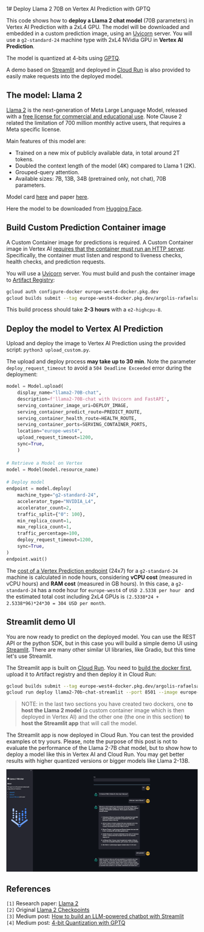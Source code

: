 1#  Deploy Llama 2 70B on Vertex AI Prediction with GPTQ

This code shows how to **deploy a Llama 2 chat model** (70B parameters) in Vertex AI Prediction with a 2xL4 GPU. The model will be downloaded and embedded in a custom prediction image, using an [Uvicorn](https://www.uvicorn.org/) server. You will use a `g2-standard-24` machine type with 2xL4 NVidia GPU in **Vertex AI Prediction**.

The model is quantized at 4-bits using [GPTQ](https://arxiv.org/abs/2210.17323).

A demo based on [Streamlit](https://streamlit.io/) and deployed in [Cloud Run](https://cloud.google.com/run) is also provided to easily make requests into the deployed model.


## The model: Llama 2

[Llama 2](https://ai.meta.com/llama/) is the next-generation of Meta Large Language Model, released with a [free license for commercial and educational use](https://github.com/facebookresearch/llama/blob/main/LICENSE). Note Clause 2 related the limitation of 700 million monthly active users, that requires a Meta specific license.

Main features of this model are:

* Trained on a new mix of publicly available data, in total around 2T tokens.
* Doubled the context length of the model (4K) compared to Llama 1 (2K).
* Grouped-query attention.
* Available sizes: 7B, 13B, 34B (pretrained only, not chat), 70B parameters.

Model card [here](https://github.com/facebookresearch/llama/blob/main/MODEL_CARD.md) and paper [here](https://arxiv.org/abs/2307.09288).

Here the model to be downloaded from [Hugging Face](https://huggingface.co/TheBloke/Llama-2-70B-chat-GPTQ/tree/main). 


## Build Custom Prediction Container image 

A Custom Container image for predictions is required. A Custom Container image in Vertex AI [requires that the container must run an HTTP server](https://cloud.google.com/ai-platform-unified/docs/predictions/custom-container-requirements#image). Specifically, the container must listen and respond to liveness checks, health checks, and prediction requests. 

You will use a [Uvicorn](https://www.uvicorn.org/) server. You must build and push the container image to [Artifact Registry](https://cloud.google.com/artifact-registry):
```sh
gcloud auth configure-docker europe-west4-docker.pkg.dev
gcloud builds submit --tag europe-west4-docker.pkg.dev/argolis-rafaelsanchez-ml-dev/ml-pipelines-repo/llama2-70b-chat --machine-type=e2-highcpu-8 --timeout="2h" --disk-size=300
```

This build process should take **2-3 hours**  with a `e2-highcpu-8`.


## Deploy the model to Vertex AI Prediction

Upload and deploy the image to Vertex AI Prediction using the provided script: `python3 upload_custom.py`. 

The upload and deploy process **may take up to 30 min**. Note the parameter `deploy_request_timeout` to avoid a `504 Deadline Exceeded` error during the deployment:
```python
model = Model.upload(
    display_name="llama2-70B-chat", 
    description=f'llama2-70B-chat with Uvicorn and FastAPI',
    serving_container_image_uri=DEPLOY_IMAGE,
    serving_container_predict_route=PREDICT_ROUTE,
    serving_container_health_route=HEALTH_ROUTE,
    serving_container_ports=SERVING_CONTAINER_PORTS,
    location="europe-west4",
    upload_request_timeout=1200,
    sync=True,
    )

# Retrieve a Model on Vertex
model = Model(model.resource_name)

# Deploy model
endpoint = model.deploy(
    machine_type="g2-standard-24",
    accelerator_type="NVIDIA_L4",
    accelerator_count=2,
    traffic_split={"0": 100}, 
    min_replica_count=1,
    max_replica_count=1,
    traffic_percentage=100,
    deploy_request_timeout=1200,
    sync=True,
)
endpoint.wait()
```

The [cost of a Vertex Prediction endpoint](https://cloud.google.com/vertex-ai/pricing#prediction-prices) (24x7) for a `g2-standard-24` machine is calculated in node hours, considering **vCPU cost** (measured in vCPU hours) and **RAM cost** (measured in GB hours). In this case, a `g2-standard-24` has a node hour for `europe-west4` of `USD 2.5338 per hour ` and the estimated total cost including 2xL4 GPUs is `(2.5338*24 + 2.5338*96)*24*30 = 304 USD per month`.


## Streamlit demo UI

You are now ready to predict on the deployed model. You can use the REST API or the python SDK, but in this case you will build a simple demo UI using [Streamlit](https://streamlit.io/). There are many other similar UI libraries, like Gradio, but this time let's use Streamlit.

The Streamlit app is built on [Cloud Run](https://cloud.google.com/run). You need to [build the docker first](https://docs.streamlit.io/knowledge-base/tutorials/deploy/docker), upload it to Artifact registry and then deploy it in Cloud Run:
```sh
gcloud builds submit --tag europe-west4-docker.pkg.dev/argolis-rafaelsanchez-ml-dev/ml-pipelines-repo/llama2-70b-chat-streamlit 
gcloud run deploy llama2-70b-chat-streamlit --port 8501 --image europe-west4-docker.pkg.dev/argolis-rafaelsanchez-ml-dev/ml-pipelines-repo/llama2-70b-chat-streamlit --allow-unauthenticated --region=europe-west4 --platform=managed  
```

> NOTE: in the last two sections you have created two dockers, one **to host the Llama 2 model** (a custom container image which is then deployed in Vertex AI) and the other one (the one in this section) **to host the Streamlit app** that will call the model.

The Streamlit app is now deployed in Cloud Run. You can test the provided examples ot try yours. Please, note the purpose of this post is not to evaluate the performance of the Llama 2-7B chat model, but to show how to deploy a model like this in Vertex AI and Cloud Run. You may get better results with higher quantized versions or bigger models like Llama 2-13B.

![Streamlit app](images/streamlit_app_new.png)


## References

`[1]` Research paper: [Llama 2](https://arxiv.org/abs/2307.09288)      
`[2]` Original [Llama 2 Checkpoints](https://github.com/facebookresearch/llama#download)        
`[3]` Medium post: [How to build an LLM-powered chatbot with Streamlit](https://medium.com/streamlit/how-to-build-an-llm-powered-chatbot-with-streamlit-a1bf0b2701e8)      
`[4]` Medium post: [4-bit Quantization with GPTQ](https://towardsdatascience.com/4-bit-quantization-with-gptq-36b0f4f02c34)    
